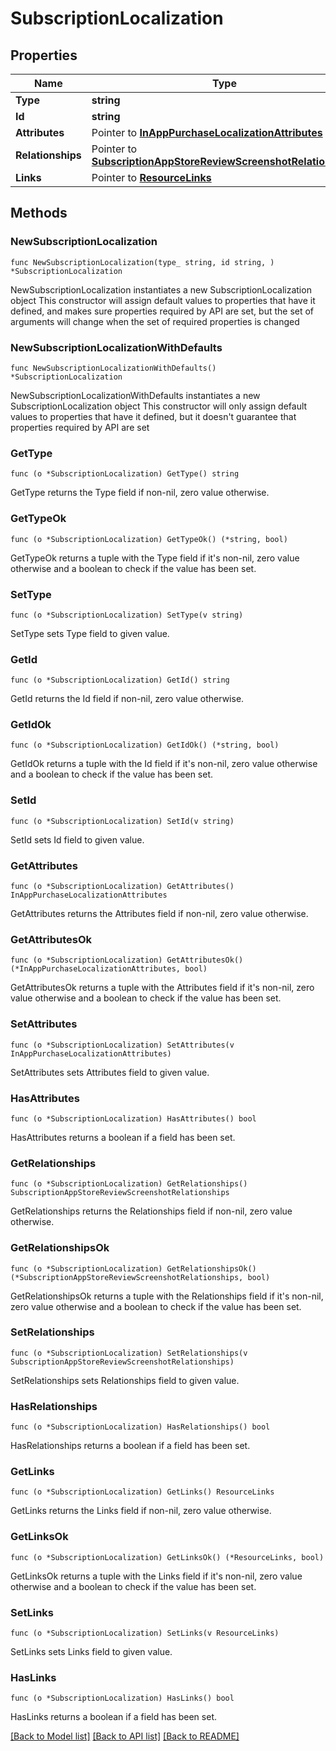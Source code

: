 # SubscriptionLocalization

## Properties

Name | Type | Description | Notes
------------ | ------------- | ------------- | -------------
**Type** | **string** |  | 
**Id** | **string** |  | 
**Attributes** | Pointer to [**InAppPurchaseLocalizationAttributes**](InAppPurchaseLocalizationAttributes.md) |  | [optional] 
**Relationships** | Pointer to [**SubscriptionAppStoreReviewScreenshotRelationships**](SubscriptionAppStoreReviewScreenshotRelationships.md) |  | [optional] 
**Links** | Pointer to [**ResourceLinks**](ResourceLinks.md) |  | [optional] 

## Methods

### NewSubscriptionLocalization

`func NewSubscriptionLocalization(type_ string, id string, ) *SubscriptionLocalization`

NewSubscriptionLocalization instantiates a new SubscriptionLocalization object
This constructor will assign default values to properties that have it defined,
and makes sure properties required by API are set, but the set of arguments
will change when the set of required properties is changed

### NewSubscriptionLocalizationWithDefaults

`func NewSubscriptionLocalizationWithDefaults() *SubscriptionLocalization`

NewSubscriptionLocalizationWithDefaults instantiates a new SubscriptionLocalization object
This constructor will only assign default values to properties that have it defined,
but it doesn't guarantee that properties required by API are set

### GetType

`func (o *SubscriptionLocalization) GetType() string`

GetType returns the Type field if non-nil, zero value otherwise.

### GetTypeOk

`func (o *SubscriptionLocalization) GetTypeOk() (*string, bool)`

GetTypeOk returns a tuple with the Type field if it's non-nil, zero value otherwise
and a boolean to check if the value has been set.

### SetType

`func (o *SubscriptionLocalization) SetType(v string)`

SetType sets Type field to given value.


### GetId

`func (o *SubscriptionLocalization) GetId() string`

GetId returns the Id field if non-nil, zero value otherwise.

### GetIdOk

`func (o *SubscriptionLocalization) GetIdOk() (*string, bool)`

GetIdOk returns a tuple with the Id field if it's non-nil, zero value otherwise
and a boolean to check if the value has been set.

### SetId

`func (o *SubscriptionLocalization) SetId(v string)`

SetId sets Id field to given value.


### GetAttributes

`func (o *SubscriptionLocalization) GetAttributes() InAppPurchaseLocalizationAttributes`

GetAttributes returns the Attributes field if non-nil, zero value otherwise.

### GetAttributesOk

`func (o *SubscriptionLocalization) GetAttributesOk() (*InAppPurchaseLocalizationAttributes, bool)`

GetAttributesOk returns a tuple with the Attributes field if it's non-nil, zero value otherwise
and a boolean to check if the value has been set.

### SetAttributes

`func (o *SubscriptionLocalization) SetAttributes(v InAppPurchaseLocalizationAttributes)`

SetAttributes sets Attributes field to given value.

### HasAttributes

`func (o *SubscriptionLocalization) HasAttributes() bool`

HasAttributes returns a boolean if a field has been set.

### GetRelationships

`func (o *SubscriptionLocalization) GetRelationships() SubscriptionAppStoreReviewScreenshotRelationships`

GetRelationships returns the Relationships field if non-nil, zero value otherwise.

### GetRelationshipsOk

`func (o *SubscriptionLocalization) GetRelationshipsOk() (*SubscriptionAppStoreReviewScreenshotRelationships, bool)`

GetRelationshipsOk returns a tuple with the Relationships field if it's non-nil, zero value otherwise
and a boolean to check if the value has been set.

### SetRelationships

`func (o *SubscriptionLocalization) SetRelationships(v SubscriptionAppStoreReviewScreenshotRelationships)`

SetRelationships sets Relationships field to given value.

### HasRelationships

`func (o *SubscriptionLocalization) HasRelationships() bool`

HasRelationships returns a boolean if a field has been set.

### GetLinks

`func (o *SubscriptionLocalization) GetLinks() ResourceLinks`

GetLinks returns the Links field if non-nil, zero value otherwise.

### GetLinksOk

`func (o *SubscriptionLocalization) GetLinksOk() (*ResourceLinks, bool)`

GetLinksOk returns a tuple with the Links field if it's non-nil, zero value otherwise
and a boolean to check if the value has been set.

### SetLinks

`func (o *SubscriptionLocalization) SetLinks(v ResourceLinks)`

SetLinks sets Links field to given value.

### HasLinks

`func (o *SubscriptionLocalization) HasLinks() bool`

HasLinks returns a boolean if a field has been set.


[[Back to Model list]](../README.md#documentation-for-models) [[Back to API list]](../README.md#documentation-for-api-endpoints) [[Back to README]](../README.md)


